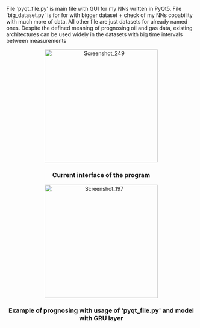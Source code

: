 File 'pyqt_file.py' is main file with GUI for my NNs written in PyQt5.
File 'big_dataset.py' is for for with bigger dataset + check of my NNs copability with much more of data.
All other file are just datasets for already named ones.
Despite the defined meaning of prognosing oil and gas data, existing architectures can be used widely
in the datasets with big time intervals between measurements
<p align="center"><img width="300" alt="Screenshot_249" src="https://github.com/dudi0D/project_work/assets/92821637/aff28940-7fd2-4271-9b74-7ce021b8a17d"></p>
<h3 align="center">Current interface of the program</h3>
<p align="center"><img width="300" alt="Screenshot_197" src="https://github.com/dudi0D/project_work/assets/92821637/67124d4f-b789-4410-953e-6ed6d41bc7cc"></p>
<h3 align = "center">Example of prognosing with usage of 'pyqt_file.py' and model with GRU layer</h3>
